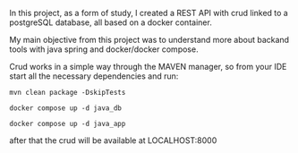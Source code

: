 In this project, as a form of study, I created a REST API with crud linked to a postgreSQL database, all based on a docker container.

My main objective from this project was to understand more about backand tools with java spring and docker/docker compose.

Crud works in a simple way through the MAVEN manager, so from your IDE start all the necessary dependencies and run:

```
mvn clean package -DskipTests
```

```
docker compose up -d java_db
```

```
docker compose up -d java_app
```
after that the crud will be available at LOCALHOST:8000